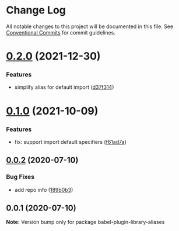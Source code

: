 # Change Log

All notable changes to this project will be documented in this file.
See [Conventional Commits](https://conventionalcommits.org) for commit guidelines.

# [0.2.0](https://github.com/AngusFu/wemlion-frontend-conf/compare/babel-plugin-library-aliases@0.1.0...babel-plugin-library-aliases@0.2.0) (2021-12-30)


### Features

* simplify alias for default import ([d37f314](https://github.com/AngusFu/wemlion-frontend-conf/commit/d37f31498d40682e11136c2b907caa245908542d))





# [0.1.0](https://github.com/AngusFu/wemlion-frontend-conf/compare/babel-plugin-library-aliases@0.0.2...babel-plugin-library-aliases@0.1.0) (2021-10-09)


### Features

* fix: support import default specifiers ([f61ad7a](https://github.com/AngusFu/wemlion-frontend-conf/commit/f61ad7ad2fdfac3fc8ce035b4c84a37707b568cf))





## [0.0.2](https://github.com/AngusFu/wemlion-frontend-conf/compare/babel-plugin-library-aliases@0.0.1...babel-plugin-library-aliases@0.0.2) (2020-07-10)


### Bug Fixes

* add repo info ([189b0b3](https://github.com/AngusFu/wemlion-frontend-conf/commit/189b0b335b73a786025a5b4385d1548ace903d91))





## 0.0.1 (2020-07-10)

**Note:** Version bump only for package babel-plugin-library-aliases
